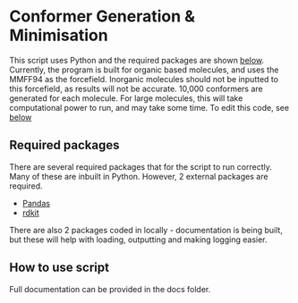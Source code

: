 # Conformer Generation & Minimisation
This script uses Python and the required packages are shown [below](#required-packages). 
Currently, the program is built for organic based molecules, and uses the MMFF94 as the forcefield. Inorganic molecules should not be inputted to this forcefield, as results will not be accurate. 
10,000 conformers are generated for each molecule. For large molecules, this will take computational power to run, and may take some time. To edit this code, see [below](#editing-for-large-molecules)

## Required packages
There are several required packages that for the script to run correctly. Many of these are inbuilt in Python. However, 2 external packages are required. 
* [Pandas](https://pandas.pydata.org/)
* [rdkit](https://www.rdkit.org/)

There are also 2 packages coded in locally - documentation is being built, but these will help with loading, outputting and making logging easier. 

## How to use script
Full documentation can be provided in the docs folder. 